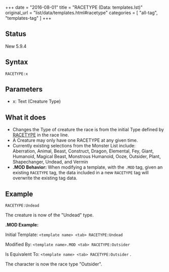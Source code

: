 +++
date = "2016-08-01"
title = "RACETYPE (Data: templates.lst)"
original_url = "list/data/templates.html#racetype"
categories = [ "all-tag", "templates-tag" ]
+++

## Status

New 5.9.4

## Syntax

`RACETYPE:x`

## Parameters

-   x: Text (Creature Type)



What it does
------------

-   Changes the Type of creature the race is from the initial Type
    defined by [RACETYPE](/list/data/races/racetype.html) in the
    race line.
-   A Creature may only have one RACETYPE at any given time.
-   Currently existing selections from the Monster List include:\
     Aberration, Animal, Beast, Construct, Dragon, Elemental, Fey,
    Giant, Humanoid, Magical Beast, Monstrous Humanoid, Ooze, Outsider,
    Plant, Shapechanger, Undead, and Vermin
-   **.MOD Behavior:** When modifying a template, with the `.MOD` tag,
    given an existing `RACETYPE` tag, the data included in a new
    `RACETYPE` tag will overwrite the existing tag data.

Example
-------

`RACETYPE:Undead`

The creature is now of the "Undead" type.

**.MOD Example:**

Initial Template: `<template name> <tab> RACETYPE:Undead`

Modified By: `<template name>.MOD <tab> RACETYPE:Outsider`

Is Equivalent To: `<template name> <tab> RACETYPE:Outsider` .

The character is now the race type "Outsider".

